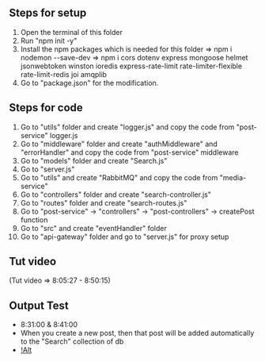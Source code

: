
## Steps for setup
1. Open the terminal of this folder
2. Run "npm init -y" 
3. Install the npm packages which is needed for this folder 
=> npm i nodemon --save-dev
=> npm i cors dotenv express mongoose helmet jsonwebtoken winston ioredis express-rate-limit rate-limiter-flexible rate-limit-redis joi amqplib
4. Go to "package.json" for the modification.


## Steps for code
1. Go to "utils" folder and create "logger.js" and copy the code from "post-service" logger.js
2. Go to "middleware" folder and create "authMiddleware" and "errorHandler" and copy the code from "post-service" middleware
3. Go to "models" folder and create "Search.js"
4. Go to "server.js"
5. Go to "utils" and create "RabbitMQ" and copy the code from "media-service"
6. Go to "controllers" folder and create "search-controller.js"
7. Go to "routes" folder and create "search-routes.js"
8. Go to "post-service" -> "controllers" -> "post-controllers" -> createPost function
9. Go to "src" and create "eventHandler" folder
10. Go to "api-gateway" folder and go to "server.js" for proxy setup


 ## Tut video 
 (Tut video => 8:05:27 - 8:50:15)

## Output Test
- 8:31:00 & 8:41:00
- When you create a new post, then that post will be added automatically to the "Search" collection of db
- [!Alt](./Output.png)



